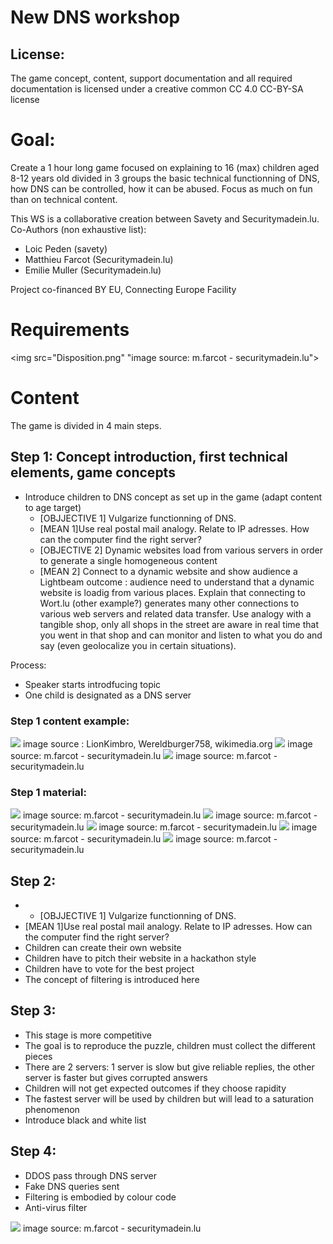 # New DNS workshop

## License:
The game concept, content, support documentation and all required documentation is licensed under a creative common CC 4.0 CC-BY-SA license

# Goal:
Create a 1 hour long game focused on explaining to 16 (max) children aged 8-12 years old divided in 3 groups the basic technical functionning of DNS, how DNS can be controlled, how it can be abused. Focus as much on fun than on technical content.

This WS is a collaborative creation between Savety and Securitymadein.lu. 
Co-Authors (non exhaustive list): 
- Loic Peden (savety)
- Matthieu Farcot (Securitymadein.lu)
- Emilie Muller (Securitymadein.lu)

Project co-financed BY EU, Connecting Europe Facility

# Requirements

<img src="Disposition.png" "image source: m.farcot - securitymadein.lu">



# Content

The game is divided in 4 main steps.

## Step 1: Concept introduction, first technical elements, game concepts

- Introduce children to DNS concept as set up in the game (adapt content to age target)
     - [OBJJECTIVE 1] Vulgarize functionning of DNS.
     - [MEAN 1]Use real postal mail analogy. Relate to IP adresses. How can the computer find the right server?
     - [OBJECTIVE 2] Dynamic websites load from various servers in order to generate a single homogeneous content
     - [MEAN 2] Connect to a dynamic website and show audience a Lightbeam outcome : audience need to understand that a dynamic website is loadig from various places. Explain that connecting to Wort.lu (other example?) generates many other connections to various web servers and related data transfer. Use analogy with a tangible shop, only all shops in the street are aware in real time that you went in that shop and can monitor and listen to what you do and say (even geolocalize you in certain situations).
     

Process:
* Speaker starts introdfucing topic
* One child is designated as a DNS server
     
     
### Step 1 content example:
<img src="675px-Domain_name_space.svg.png">
image source : LionKimbro, Wereldburger758, wikimedia.org
<img src="wort_capture.png">
image source: m.farcot - securitymadein.lu
<img src="lightbeam_capture.png">
image source: m.farcot - securitymadein.lu


### Step 1 material:
<img src="Step1_LightBeam.png">
image source: m.farcot - securitymadein.lu
<img src="Step1_BackGround.png">
image source: m.farcot - securitymadein.lu
<img src="Step1_zone1.png">
image source: m.farcot - securitymadein.lu
<img src="Step1_zone2.png">
image source: m.farcot - securitymadein.lu
<img src="Step1_zone3.png">
image source: m.farcot - securitymadein.lu

## Step 2:
- 
  - [OBJJECTIVE 1] Vulgarize functionning of DNS.
- [MEAN 1]Use real postal mail analogy. Relate to IP adresses. How can the computer find the right server?
- Children can create their own website
- Children have to pitch their website in a hackathon style
- Children have to vote for the best project
- The concept of filtering is introduced here

## Step 3:

- This stage is more competitive
- The goal is to reproduce the puzzle, children must collect the different pieces
- There are 2 servers: 1 server is slow but give reliable replies, the other server is faster but gives corrupted answers
- Children will not get expected outcomes if they choose rapidity
- The fastest server will be used by children but will lead to a saturation phenomenon
- Introduce black and white list

## Step 4:

- DDOS pass through DNS server
- Fake DNS queries sent
- Filtering is embodied by colour code
- Anti-virus filter




<img src="Brainstorm.jpg">
image source: m.farcot - securitymadein.lu
